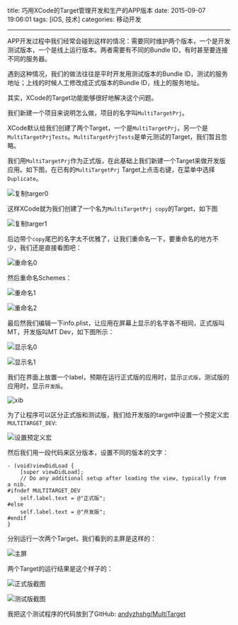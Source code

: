 title: 巧用XCode的Target管理开发和生产的APP版本
date: 2015-09-07 19:06:01
tags: [iOS, 技术]
categories: 移动开发

---

APP开发过程中我们经常会碰到这样的情况：需要同时维护两个版本，一个是开发测试版本，一个是线上运行版本。两者需要有不同的Bundle ID，有时甚至要连接不同的服务器。

遇到这种情况，我们的做法往往是平时开发用测试版本的Bundle ID，测试的服务地址；上线的时候人工修改成正式版本的Bundle ID，线上的服务地址。

其实，XCode的Target功能能够很好地解决这个问题。

<!--more-->

我们新建一个项目来说明怎么做，项目的名字叫`MultiTargetPrj`。

XCode默认给我们创建了两个Target，一个是`MultiTargetPrj`，另一个是`MultiTargetPrjTests`。`MultiTargetPrjTests`是单元测试的Target，我们暂且忽略。

我们用`MultiTargetPrj`作为正式版，在此基础上我们新建一个Target来做开发版应用。如下图，在已有的`MultiTargetPrj` Target上点击右键，在菜单中选择`Duplicate`。

![复制targer0](http://andyzhshg.github.io/uploads/multitarget/duplicate0.png)

这样XCode就为我们创建了一个名为`MultiTargetPrj copy`的Target，如下图

![复制targer1](http://andyzhshg.github.io/uploads/multitarget/duplicate1.png)

后边带个`copy`尾巴的名字太不优雅了，让我们重命名一下，要重命名的地方不少，我们还是直接看图吧：

![重命名0](http://andyzhshg.github.io/uploads/multitarget/rename0.png)

然后重命名Schemes：

![重命名1](http://andyzhshg.github.io/uploads/multitarget/rename1.png)

![重命名2](http://andyzhshg.github.io/uploads/multitarget/rename2.png)

最后然我们编辑一下info.plist，让应用在屏幕上显示的名字各不相同，正式版叫MT，开发版叫MT Dev，如下图所示：

![显示名0](http://andyzhshg.github.io/uploads/multitarget/display0.png)

![显示名1](http://andyzhshg.github.io/uploads/multitarget/display0.png)

我们在界面上放置一个label，预期在运行正式版的应用时，显示`正式版`，测试版的应用时，显示`开发版`。

![xib](http://andyzhshg.github.io/uploads/multitarget/xib.png)

为了让程序可以区分正式版和测试版，我们给开发版的target中设置一个预定义宏`MULTITARGET_DEV`:

![设置预定义宏](http://andyzhshg.github.io/uploads/multitarget/macro.png)

然后我们用一段代码来区分版本，设置不同的版本的文字：

``` objc
- (void)viewDidLoad {
    [super viewDidLoad];
    // Do any additional setup after loading the view, typically from a nib.
#ifndef MULTITARGET_DEV
    self.label.text = @"正式版";
#else
    self.label.text = @"开发版";
#endif
}
```

分别运行一次两个Target，我们看到的主屏是这样的：

![主屏](http://andyzhshg.github.io/uploads/multitarget/home.png)

两个Target的运行结果是这个样子的：

![正式版截图](http://andyzhshg.github.io/uploads/multitarget/run0.png)

![测试版截图](http://andyzhshg.github.io/uploads/multitarget/run1.png)

我把这个测试程序的代码放到了GitHub: [andyzhshg/MultiTarget](https://github.com/andyzhshg/MultiTarget)